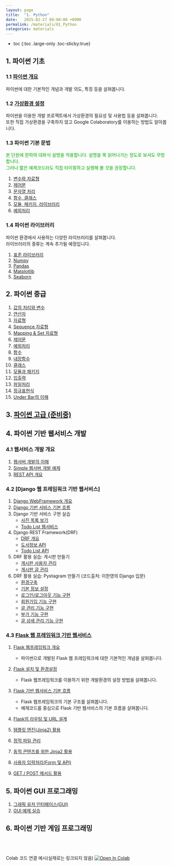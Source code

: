 ```yaml
---
layout: page
title:  "1. Python"
date:   2025-02-27 09:00:00 +0900
permalink: /materials/01_Python
categories: materials
---
```

* toc
{:toc .large-only .toc-sticky:true}


## 1. 파이썬 기초

### 1.1 [파이썬 개요](/materials/S01-01-01-01_01-PythonOverview)

파이썬에 대한 기본적인 개념과 개발 의도, 특징 등을 살펴봅니다.

### 1.2 [가상환경 설정](/materials/S01-01-02-01_01-VirtualEnvironment)

파이썬을 이용한 개발 프로젝트에서 가상환경의 필요성 및 사용법 등을 살펴봅니다.<br>
또한 직접 가상환경을 구축하지 않고 Google Colaboratory를 이용하는 방법도 알아봅니다.


### 1.3 파이썬 기본 문법

<span style="color: #0A0">본 단원에 한하여 대화식 설명을 적용합니다. 설명을 쭉 읽어나가는 정도로 보셔도 무방합니다.<br>
그러나 짧은 예제코드라도 직접 타이핑하고 실행해 볼 것을 권장합니다.</span>

1. [변수와 자료형](/materials/S01-01-03-01_01-VariablesDataTypes)
2. [제어문](/materials/S01-01-03-02_01-ControlStatements)
3. [문자열 처리](/materials/S01-01-03-03_01-StringProcess)
4. [함수, 클래스](/materials/S01-01-03-04_01-FunctionsClasses)
5. [모듈, 패키지, 라이브러리](/materials/S01-01-03-05_01-Modules)
6. [예외처리](/materials/S01-01-03-06_01-Exceptions)

### 1.4 파이썬 라이브러리

파이썬 환경에서 사용하는 다양한 라이브러리를 살펴봅니다.<br>라이브러리의 종류는 계속 추가될 예정입니다.

1. [표준 라이브러리](/materials/S01-01-04-01_01-StandardLibrary)
1. [Numpy](/materials/S01-01-04-02_01-Numpy)
2. [Pandas](/materials/S01-01-04-03_01-Pandas)
3. [Matplotlib](/materials/S01-01-04-04_01-Matplotlib)
4. [Seaborn](/materials/S01-01-04-05_01-Seaborn)


## 2. 파이썬 중급

1. [값의 처리와 변수](/materials/S01-02-01-01_01-Variables)
2. [연산자](/materials/S01-02-02-01_01-Operatros)
3. [자료형](/materials/S01-02-03-01_01-DataTypes)
4. [Sequence 자료형](/materials/S01-02-04-01_01-SequenceDataTypes)
5. [Mapping & Set 자료형](/materials/S01-02-05-01_01-MappingSetDataTypes)
6. [제어문](/materials/S01-02-06-01_01-ControlStatements)
7. [예외처리](/materials/S01-02-07-01_01-Exceptions)
8. [함수](/materials/S01-02-08-01_01-Functions)
9. [내장함수](/materials/S01-02-09-01_01-BuiltInFunctions)
10. [클래스](/materials/S01-02-10-01_01-Classes)
11. [모듈과 패키지](/materials/S01-02-11-01_01-Modules)
12. [입출력](/materials/S01-02-12-01_01-InputOutput)
13. [파일처리](/materials/S01-02-13-01_01-FileHandling)
14. [정규표현식](/materials/S01-02-14-01_01-RegularExpressions)
15. [Under Bar의 이해](/materials/S01-02-15-01_01-UnderBar)


## 3. [파이썬 고급 (준비중)](/materials/S01-03_01-PythonAdvanced)


## 4. 파이썬 기반 웹서비스 개발

### 4.1 웹서비스 개발 개요

1. [웹서버 개발의 이해](/materials/S01-04-01-01_01-WebServerOverview)
2. [Simple 웹서버 개발 예제](/materials/S01-04-01-02_01-SimpleWebServer)
3. [REST API 개요](/materials/S01-04-01-03_01-RestApiOverview)

### 4.2 [Django 웹 프레임워크 기반 웹서비스]

1. [Django WebFramework 개요](/materials/S01-04-02-01_01-DjangoOverview)
2. [Django 기반 서비스 기본 흐름](/materials/S01-04-02-01_02-DjangoBasedServiceProcess)
3. Django 기반 서비스 구현 실습
    - [사진 목록 보기](/materials/S01-04-02-02_01-PictureList)
    - [Todo List 웹서비스](/materials/S01-04-02-02_02-TodoList)
4. Django REST Framework(DRF)
    - [DRF 개요](/materials/S01-04-02-03_01-DrfOverview)
    - [도서정보 API](/materials/S01-04-02-03_02-BookInfoApi)
    - [Todo List API](/materials/S01-04-02-03_03-TodoListApi)
5. DRF 활용 실습: 게시판 만들기
    - [게시판 사용자 관리](/materials/S01-04-02-04_01-DrfBbsUsers)
    - [게시판 글 관리](/materials/S01-04-02-04_02-DrfBbsPosts)
6. DRF 활용 실습: Pystagram 만들기 (코드출처: 이한영의 Django 입문)
    - [환경구축](/materials/S01-04-02-05_01-DrfPystagramEnvironment)
    - [기본 정보 설정](/materials/S01-04-02-05_02-DrfPystagramBasicInfo)
    - [로그인/로그아웃 기능 구현](/materials/S01-04-02-05_03-DrfPystagramLoginLogout)
    - [회원가입 기능 구현](/materials/S01-04-02-05_04-DrfPystagramMemberRegister)
    - [글 관리 기능 구현](/materials/S01-04-02-05_05-DrfPystagramPost)
    - [부가 기능 구현](/materials/S01-04-02-05_06-DrfPystagramAdditionalFunctions)
    - [글 상세 관리 기능 구현](/materials/S01-04-02-05_07-DrfPystagramPostDetails)


### 4.3 [Flask 웹 프레임워크 기반 웹서비스](/materials/S01-04_03-FlaskWebFramework)
1. [Flask 웹프레임워크 개요](/materials/S01-04-03-01_01-FlaskOverview)
    - 파이썬으로 개발된 Flask 웹 프레임워크에 대한 기본적인 개념을 살펴봅니다.

2. [Flask 설치 및 환경설정](/materials/S01-04-03-01_02-FlaskSetting)
    - Flask 웹프레임워크를 이용하기 위한 개발환경의 설정 방법을 살펴봅니다.

3. [Flask 기반 웹서비스 기본 흐름](/materials/S01-04-03-02_01-FlaskBasedServiceProcess)
    - Flask 웹프레임워크의 기본 구조를 살펴봅니다.
    - 예제코드를 중심으로 Flask 기반 웹서비스의 기본 흐름을 살펴봅니다.

4. [Flask의 라우팅 및 URL 설계](/materials/S01-04-03-02_02-FlaskRoutingUrlDesign)

5. [템플릿 엔진(Jinja2) 활용](/materials/S01-04-03-02_03-TemplateEngineJinja2)

6. [정적 파일 관리](/materials/S01-04-03-02_04-StaticFiles)

7. [동적 콘텐츠를 위한 Jinja2 활용](/materials/S01-04-03-02_05-DynamicContentsJinja2)

8. [사용자 입력처리(Form 및 API)](/materials/S01-04-03-02_06-UserInputs)

9. [GET / POST 메서드 활용](/materials/S01-04-03-02_07-GetPostMethods)



## 5. 파이썬 GUI 프로그래밍

1. [그래픽 유저 인터페이스(GUI)](/materials/S01-05-01-01_01-GuiOverview)
2. [GUI 예제 실습](/materials/S01-05-02-01_01-GuiExamples)


## 6. 파이썬 기반 게임 프로그래밍



<br><br><br>Colab 코드 연결 예시(실제로는 링크되지 않음)
[![Open In Colab](https://colab.research.google.com/assets/colab-badge.svg)](https://colab.research.google.com/github/SkyLectures/LectureMaterials/blob/main/Part01_Python/S01-02-04_Seaborn.ipynb)